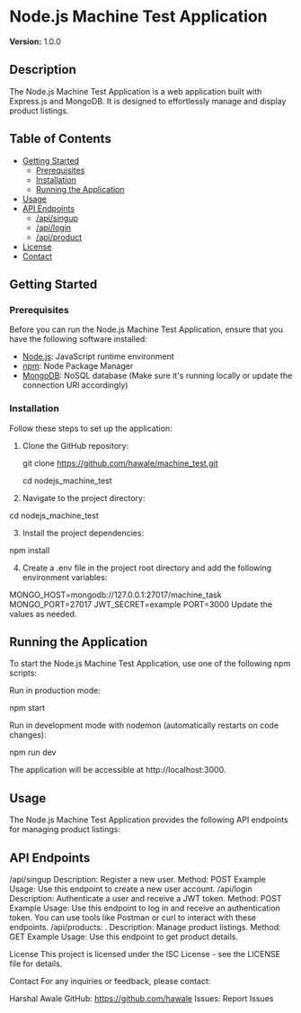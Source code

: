 # Node.js Machine Test Application

**Version:** 1.0.0

## Description

The Node.js Machine Test Application is a web application built with Express.js and MongoDB. It is designed to effortlessly manage and display product listings.

## Table of Contents

- [Getting Started](#getting-started)
  - [Prerequisites](#prerequisites)
  - [Installation](#installation)
  - [Running the Application](#running-the-application)
- [Usage](#usage)
- [API Endpoints](#api-endpoints)
  - [/api/singup](#apisingup)
  - [/api/login](#apilogin)
  - [/api/product](#apiproduct)
- [License](#license)
- [Contact](#contact)

## Getting Started

### Prerequisites

Before you can run the Node.js Machine Test Application, ensure that you have the following software installed:

- [Node.js](https://nodejs.org/): JavaScript runtime environment
- [npm](https://www.npmjs.com/): Node Package Manager
- [MongoDB](https://www.mongodb.com/): NoSQL database (Make sure it's running locally or update the connection URI accordingly)

### Installation

Follow these steps to set up the application:

1. Clone the GitHub repository:

   git clone https://github.com/hawale/machine_test.git

   cd nodejs_machine_test

2. Navigate to the project directory:

cd nodejs_machine_test

3. Install the project dependencies:

npm install

4. Create a .env file in the project root directory and add the following environment variables:

MONGO_HOST=mongodb://127.0.0.1:27017/machine_task
MONGO_PORT=27017
JWT_SECRET=example
PORT=3000
Update the values as needed.

## Running the Application

To start the Node.js Machine Test Application, use one of the following npm scripts:

Run in production mode:

npm start

Run in development mode with nodemon (automatically restarts on code changes):

npm run dev

The application will be accessible at http://localhost:3000.

## Usage

The Node.js Machine Test Application provides the following API endpoints for managing product listings:

## API Endpoints

/api/singup
Description: Register a new user.
Method: POST
Example Usage: Use this endpoint to create a new user account.
/api/login
Description: Authenticate a user and receive a JWT token.
Method: POST
Example Usage: Use this endpoint to log in and receive an authentication token.
You can use tools like Postman or curl to interact with these endpoints.
/api/products: .
Description: Manage product listings.
Method: GET
Example Usage: Use this endpoint to get product details.

License
This project is licensed under the ISC License - see the LICENSE file for details.

Contact
For any inquiries or feedback, please contact:

Harshal Awale
GitHub: https://github.com/hawale
Issues: Report Issues
